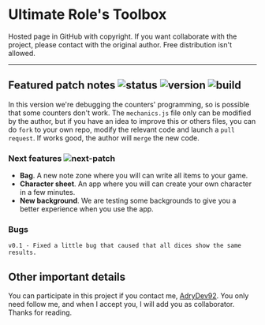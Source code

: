 # Ultimate Role's Toolbox
Hosted page in GitHub with copyright. If you want collaborate with the project, please contact with the original author.
Free distribution isn't allowed.

---

## Featured patch notes ![status](https://img.shields.io/badge/status-WIP-orange.svg) ![version](https://img.shields.io/badge/alpha%20version-v0.2-green.svg?colorB=00C106) ![build](https://img.shields.io/badge/build-0201-green.svg?colorB=00C106)
In this version we're debugging the counters' programming, so is possible that some counters don't work.
The `mechanics.js` file only can be modified by the author, but if you have an idea to improve this or others files, you can do <code>fork</code> to your own repo, modify the relevant code and launch a <code>pull request</code>. If works good, the author will <code>merge</code> the new code.
### Next features ![next-patch](https://img.shields.io/badge/patch-v0.3—v0.5-green.svg?colorB=00C106)

- **Bag**. A new note zone where you will can write all items to your game.
- **Character sheet**. An app where you will can create your own character in a few minutes.
- **New background**. We are testing some backgrounds to give you a better experience when you use the app.



### Bugs
```
v0.1 - Fixed a little bug that caused that all dices show the same results.
```

## Other important details
You can participate in this project if you contact me, <a href="https://github.com/AdryDev92">AdryDev92</a>.
You only need follow me, and when I accept you, I will add you as collaborator. Thanks for reading.
